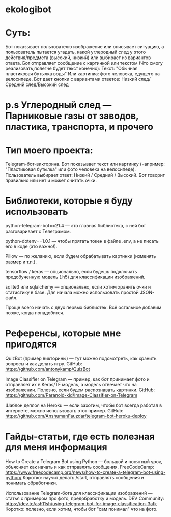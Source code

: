 # ekologibot
# Суть: 
Бот показывает пользователю изображение или описывает ситуацию, а пользователь пытается угадать, какой углеродный след у этого действия/предмета (высокий, низкий) или выбирает из вариантов ответа.
Бот отправляет сообщение с картинкой или текстом (Что смогу реализовать,полегче будет текст конечно):
Текст: "Обычная пластиковая бутылка воды"
Или картинка: фото человека, едущего на велосипеде.
Бот дает кнопки с вариантами ответов: Низкий след/Средний след/Высокий след
# p.s Углеродный след — Парниковые газы от заводов, пластика, транспорта, и прочего
# Тип моего проекта:

Telegram-бот-викторина. Бот показывает текст или картинку (например: "Пластиковая бутылка" или фото человека на велосипеде). Пользователь выбирает ответ: Низкий / Средний / Высокий. Бот говорит правильно или нет и может считать очки.

# Библиотеки, которые я буду использовать

python-telegram-bot==21.4 — это главная библиотека, с ней бот разговаривает с Телеграмом.

python-dotenv==1.0.1 — чтобы прятать токен в файле .env, а не писать его в коде (это важно!).

Pillow — по желанию, если будем обрабатывать картинки (изменять размер и т.п.).

tensorflow / keras — опционально, если будешь подключать предобученную модель (.h5) для классификации изображений.

sqlite3 или sqlalchemy — опционально, если хотим хранить очки и статистику в базе. Для начала можно использовать простой JSON-файл.

Проще всего начать с двух первых библиотек. Всё остальное добавим позже, когда понадобится.

# Референсы, которые мне пригодятся

QuizBot (пример викторины) — тут можно подсмотреть, как хранить вопросы и как делать игру.
GitHub: https://github.com/antonykamp/QuizBot

Image Classifier on Telegram — пример, как бот принимает фото и отправляет их в Keras/TF модель, а модель отвечает что на изображении. Полезно, если будем распознавать картинки.
GitHub: https://github.com/Paranoid-kid/Image-Classifier-on-Telegram

Шаблон деплоя на Heroku — если захотим, чтобы бот всегда работал в интернете, можно использовать этот пример.
GitHub: https://github.com/AnshumanFauzdar/telegram-bot-heroku-deploy

# Гайды-статьи, где есть полезная для меня информация

How to Create a Telegram Bot using Python — большой и понятный урок, объясняет как начать и как отправлять сообщения.
FreeCodeCamp: https://www.freecodecamp.org/news/how-to-create-a-telegram-bot-using-python/
Коротко: научит делать /start, отправлять сообщения и понимать обработчики.

Использование Telegram-бота для классификации изображений — статья с примером про фото, предобработку и модель.
DEV Community: https://dev.to/ash11sh/using-telegram-bot-for-image-classification-3afk
Коротко: полезно, если хотим, чтобы бот "сам понимал" что на фото.
